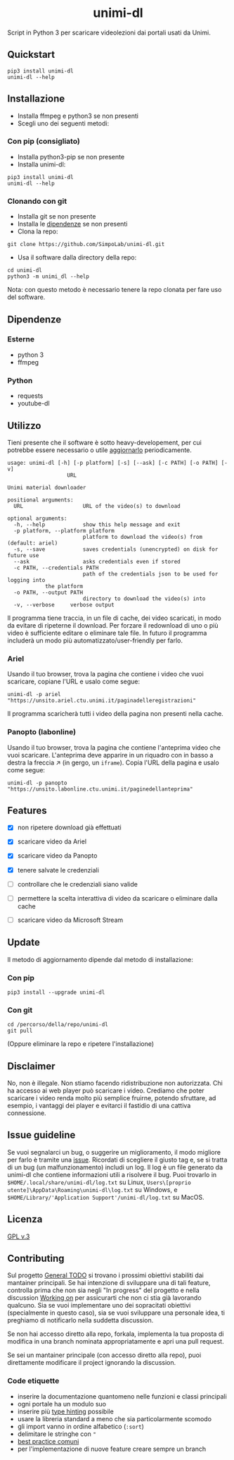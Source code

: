 <div align="center">
  <h1>unimi-dl</h1>
</div>

Script in Python 3 per scaricare videolezioni dai portali usati da Unimi.



## Quickstart
```
pip3 install unimi-dl
unimi-dl --help
```



## Installazione
- Installa ffmpeg e python3 se non presenti
- Scegli uno dei seguenti metodi:

### Con pip (consigliato)
- Installa python3-pip se non presente
- Installa unimi-dl:
```
pip3 install unimi-dl
unimi-dl --help
```

### Clonando con git
- Installa git se non presente
- Installa le [dipendenze](#Dipendenze) se non presenti
- Clona la repo:
```
git clone https://github.com/SimpoLab/unimi-dl.git
```
- Usa il software dalla directory della repo:
```
cd unimi-dl
python3 -m unimi_dl --help
```
Nota: con questo metodo è necessario tenere la repo clonata per fare uso del software.



## Dipendenze

### Esterne
- python 3
- ffmpeg

### Python
- requests
- youtube-dl



## Utilizzo
Tieni presente che il software è sotto heavy-developement, per cui potrebbe essere necessario o utile [aggiornarlo](#Update) periodicamente.
```
usage: unimi-dl [-h] [-p platform] [-s] [--ask] [-c PATH] [-o PATH] [-v]
                   URL

Unimi material downloader

positional arguments:
  URL                   URL of the video(s) to download

optional arguments:
  -h, --help            show this help message and exit
  -p platform, --platform platform
                        platform to download the video(s) from (default: ariel)
  -s, --save            saves credentials (unencrypted) on disk for future use
  --ask                 asks credentials even if stored
  -c PATH, --credentials PATH
                        path of the credentials json to be used for logging into
			the platform
  -o PATH, --output PATH
                        directory to download the video(s) into
  -v, --verbose		verbose output
```

Il programma tiene traccia, in un file di cache, dei video scaricati, in modo da evitare di ripeterne il download. Per forzare il redownload di uno o più video è sufficiente editare o eliminare tale file. In futuro il programma includerà un modo più automatizzato/user-friendly per farlo.

### Ariel
Usando il tuo browser, trova la pagina che contiene i video che vuoi scaricare, copiane l'URL e usalo come segue:
```
unimi-dl -p ariel "https://unsito.ariel.ctu.unimi.it/paginadelleregistrazioni"
```
Il programma scaricherà tutti i video della pagina non presenti nella cache.

### Panopto (labonline)
Usando il tuo browser, trova la pagina che contiene l'anteprima video che vuoi scaricare. L'anteprima deve apparire in un riquadro con in basso a destra la freccia :arrow_upper_right: (in gergo, un `iframe`). Copia l'URL della pagina e usalo come segue:
```
unimi-dl -p panopto "https://unsito.labonline.ctu.unimi.it/paginedellanteprima"
```




## Features
- [x] non ripetere download già effettuati
- [x] scaricare video da Ariel
- [x] scaricare video da Panopto
- [x] tenere salvate le credenziali
- [ ] controllare che le credenziali siano valide
- [ ] permettere la scelta interattiva di video da scaricare o eliminare dalla cache
- [ ] scaricare video da Microsoft Stream



## Update
Il metodo di aggiornamento dipende dal metodo di installazione:

### Con pip
```
pip3 install --upgrade unimi-dl
```

### Con git
```
cd /percorso/della/repo/unimi-dl
git pull
```
(Oppure eliminare la repo e ripetere l'installazione)



## Disclaimer
No, non è illegale. Non stiamo facendo ridistribuzione non autorizzata. Chi ha accesso ai web player può scaricare i video. Crediamo che poter scaricare i video renda molto più semplice fruirne, potendo sfruttare, ad esempio, i vantaggi dei player e evitarci il fastidio di una cattiva connessione.



## Issue guideline
Se vuoi segnalarci un bug, o suggerire un miglioramento, il modo migliore per farlo è tramite una [issue](https://github.com/aclerici-unimi/unimi-dl/issues/new/choose). Ricordati di scegliere il giusto tag e, se si tratta di un bug (un malfunzionamento) includi un log. Il log è un file generato da unimi-dl che contiene informazioni utili a risolvere il bug. Puoi trovarlo in `$HOME/.local/share/unimi-dl/log.txt` su Linux, `Users\[proprio utente]\AppData\Roaming\unimi-dl\log.txt` su Windows, e `$HOME/Library/'Application Support'/unimi-dl/log.txt` su MacOS.



## Licenza
[GPL v.3](https://www.gnu.org/licenses/gpl-3.0.en.html)



## Contributing
Sul progetto [General TODO] si trovano i prossimi obiettivi stabiliti dai mantainer principali. Se hai intenzione di sviluppare una di tali feature, controlla prima che non sia negli "In progress" del progetto e nella discussion [Working on] per assicurarti che non ci stia già lavorando qualcuno. Sia se vuoi implementare uno dei sopracitati obiettivi (specialmente in questo caso), sia se vuoi sviluppare una personale idea, ti preghiamo di notificarlo nella suddetta discussion.

Se non hai accesso diretto alla repo, forkala, implementa la tua proposta di modifica in una branch nominata appropriatamente e apri una pull request.

Se sei un mantainer principale (con accesso diretto alla repo), puoi direttamente modificare il project ignorando la discussion.

[Working on]: https://github.com/aclerici-unimi/unimi-dl/discussions/categories/working-on
[General TODO]: https://github.com/aclerici-unimi/unimi-dl/projects/1


### Code etiquette
- inserire la documentazione quantomeno nelle funzioni e classi principali
- ogni portale ha un modulo suo
- inserire più [type hinting] possibile
- usare la libreria standard a meno che sia particolarmente scomodo
- gli import vanno in ordine alfabetico (`:sort`)
- delimitare le stringhe con `"`
- [best practice comuni]
- per l'implementazione di nuove feature creare sempre un branch

[type hinting]: https://realpython.com/lessons/type-hinting/
[best practice comuni]: https://github.com/naming-convention/naming-convention-guides/tree/master/python
